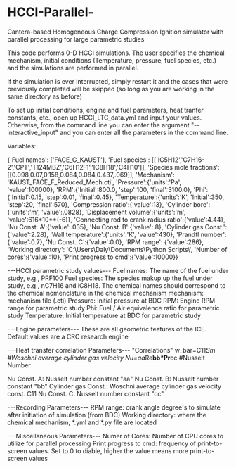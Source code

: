 # HCCI-Parallel-
Cantera-based Homogeneous Charge Compression Ignition simulator with parallel processing for large parametric studies

This code performs 0-D HCCI simulations. The user specifies the chemical mechanism, initial conditions (Temperature, pressure, fuel species, etc.) and the simulations are performed in parallel. 

If the simulation is ever interrupted, simply restart it and the cases that were previously completed will be skipped (so long as you are working in the same directory as before)

To set up initial conditions, engine and fuel parameters, heat tranfer constants, etc., open up HCCI_LTC_data.yml and input your values.  Otherwise, from the command line you can enter the argument "--interactive_input" and you can enter all the parameters in the command line.

Variables: 

{'Fuel names': ['FACE_G_KAUST'],
        'Fuel species': [['IC5H12','C7H16-2','CPT','T124MBZ','C6H12-1','IC8H18','C4H10']],
        'Species mole fractions':[[0.098,0.07,0.158,0.084,0.084,0.437,.069]],
        'Mechanism': 'KAUST_FACE_F_Reduced_Mech.cti',
        'Pressure':{'units':'Pa', 'value':100000},
        'RPM':{'Initial':800.0, 'step':100, 'final':3100.0},
        'Phi': {'Initial':0.15, 'step':0.01, 'final':0.45},
        'Temperature':{'units':'K', 'Initial':350, 'step':20, 'final':570},
        'Compression ratio':{'value':13},
        'Cylinder bore': {'units':'m', 'value':.0828},
        'Displacement volume':{'units':'m', 'value':616*10**(-6)},
        'Connecting rod to crank radius ratio':{'value':4.44},
        'Nu Const. A':{'value':.035},
        'Nu Const. B':{'value':.8},
        'Cylinder gas Const.':{'value':2.28},
        'Wall temperature':{'units':'K', 'value':430},
        'Prandtl number': {'value':0.7},
        'Nu Const. C':{'value':0.0},
        'RPM range': {'value':286},
        'Working directory': 'C:\\Users\\Daly\\Documents\\Python Scripts\\',
        'Number of cores':{'value':10},
        'Print progress to cmd':{'value':10000}}

---HCCI parametric study values---
Fuel names: The name of the fuel under study, e.g., PRF100
Fuel species: The species makup up the fuel under study, e.g., nC7H16 and iC8H18. The chemical names should correspond to the chemical nomenclature in the chemical mechanism
mechanism: mechanism file (.cti)
Pressure: Initial pressure at BDC
RPM: Engine RPM range for parametric study
Phi: Fuel / Air equivalence ratio for parametric study
Temperature: Initial temperature at BDC for parametric study  

---Engine parameters---
These are all geometric features of the ICE. Default values are a CRC research engine

---Heat transfer correlation Parameters---
"Correlations"
w_bar=C11*Sm                   #Woschni average cylinder gas velocity
Nu=aa*Re**bb*Pr**cc            #Nusselt Number
 
Nu Const. A: Nusselt number constant "aa"
Nu Const. B: Nusselt number constant "bb"
Cylinder gas Const.: Woschni average cylinder gas velocity const. C11
Nu Const. C: Nusselt number constant "cc"

---Recording Parameters---
RPM range: crank angle degree's to simulate after initiation of simulation (from BDC)
Working directory: where the chemical mechanism, *.yml and *.py file are located

---Miscellaneous Parameters---
Numer of Cores: Number of CPU cores to utilize for parallel processing
Print progress to cmd: frequency of print-to-screen values. Set to 0 to diable, higher the value means more print-to-screen values 

